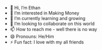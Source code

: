 - 👋 Hi, I’m Ethan
- 👀 I’m interested in Making Money
- 🌱 I’m currently learning and growing
- 💞️ I’m looking to collaborate on this world
- 📫 How to reach me - well there is no way
- 😄 Pronouns: He/Him
- ⚡ Fun fact: I love with my all friends

